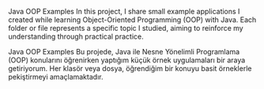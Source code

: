 Java OOP Examples
In this project, I share small example applications I created while learning Object-Oriented Programming (OOP) with Java.
Each folder or file represents a specific topic I studied, aiming to reinforce my understanding through practical practice.

Java OOP Examples
Bu projede, Java ile Nesne Yönelimli Programlama (OOP) konularını öğrenirken yaptığım küçük örnek uygulamaları bir araya getiriyorum. 
Her klasör veya dosya, öğrendiğim bir konuyu basit örneklerle pekiştirmeyi amaçlamaktadır.

